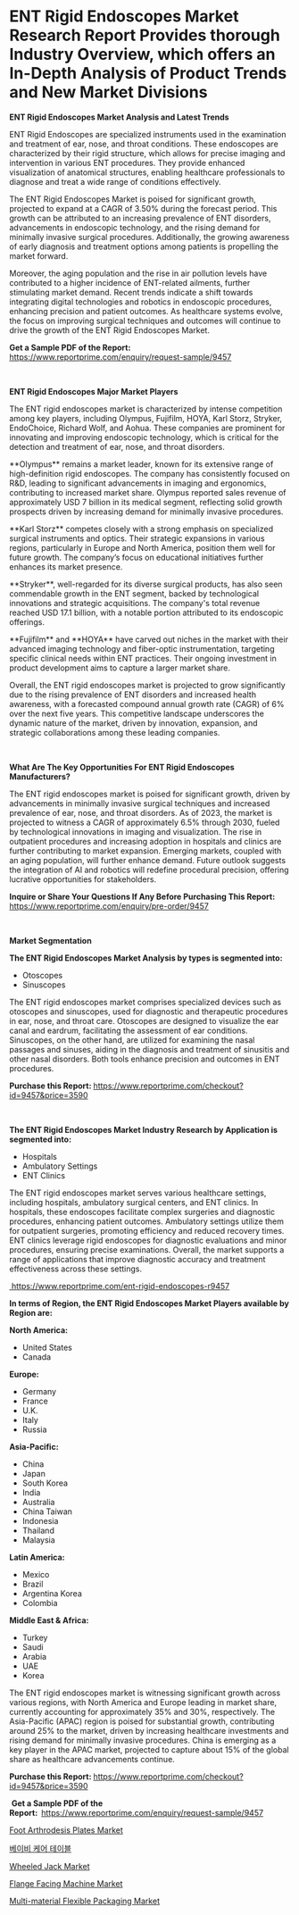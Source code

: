 <p><h1>ENT Rigid Endoscopes Market Research Report Provides thorough Industry Overview, which offers an In-Depth Analysis of Product Trends and New Market Divisions</h1></p><p><strong>ENT Rigid Endoscopes Market Analysis and Latest Trends</strong></p>
<p><p>ENT Rigid Endoscopes are specialized instruments used in the examination and treatment of ear, nose, and throat conditions. These endoscopes are characterized by their rigid structure, which allows for precise imaging and intervention in various ENT procedures. They provide enhanced visualization of anatomical structures, enabling healthcare professionals to diagnose and treat a wide range of conditions effectively.</p><p>The ENT Rigid Endoscopes Market is poised for significant growth, projected to expand at a CAGR of 3.50% during the forecast period. This growth can be attributed to an increasing prevalence of ENT disorders, advancements in endoscopic technology, and the rising demand for minimally invasive surgical procedures. Additionally, the growing awareness of early diagnosis and treatment options among patients is propelling the market forward.</p><p>Moreover, the aging population and the rise in air pollution levels have contributed to a higher incidence of ENT-related ailments, further stimulating market demand. Recent trends indicate a shift towards integrating digital technologies and robotics in endoscopic procedures, enhancing precision and patient outcomes. As healthcare systems evolve, the focus on improving surgical techniques and outcomes will continue to drive the growth of the ENT Rigid Endoscopes Market.</p></p>
<p><strong>Get a Sample PDF of the Report:&nbsp;</strong> <a href="https://www.reportprime.com/enquiry/request-sample/9457">https://www.reportprime.com/enquiry/request-sample/9457</a></p>
<p>&nbsp;</p>
<p><strong>ENT Rigid Endoscopes Major Market Players</strong></p>
<p><p>The ENT rigid endoscopes market is characterized by intense competition among key players, including Olympus, Fujifilm, HOYA, Karl Storz, Stryker, EndoChoice, Richard Wolf, and Aohua. These companies are prominent for innovating and improving endoscopic technology, which is critical for the detection and treatment of ear, nose, and throat disorders.</p><p>**Olympus** remains a market leader, known for its extensive range of high-definition rigid endoscopes. The company has consistently focused on R&D, leading to significant advancements in imaging and ergonomics, contributing to increased market share. Olympus reported sales revenue of approximately USD 7 billion in its medical segment, reflecting solid growth prospects driven by increasing demand for minimally invasive procedures.</p><p>**Karl Storz** competes closely with a strong emphasis on specialized surgical instruments and optics. Their strategic expansions in various regions, particularly in Europe and North America, position them well for future growth. The company’s focus on educational initiatives further enhances its market presence.</p><p>**Stryker**, well-regarded for its diverse surgical products, has also seen commendable growth in the ENT segment, backed by technological innovations and strategic acquisitions. The company's total revenue reached USD 17.1 billion, with a notable portion attributed to its endoscopic offerings.</p><p>**Fujifilm** and **HOYA** have carved out niches in the market with their advanced imaging technology and fiber-optic instrumentation, targeting specific clinical needs within ENT practices. Their ongoing investment in product development aims to capture a larger market share.</p><p>Overall, the ENT rigid endoscopes market is projected to grow significantly due to the rising prevalence of ENT disorders and increased health awareness, with a forecasted compound annual growth rate (CAGR) of 6% over the next five years. This competitive landscape underscores the dynamic nature of the market, driven by innovation, expansion, and strategic collaborations among these leading companies.</p></p>
<p>&nbsp;</p>
<p><strong>What Are The Key Opportunities For ENT Rigid Endoscopes Manufacturers?</strong></p>
<p><p>The ENT rigid endoscopes market is poised for significant growth, driven by advancements in minimally invasive surgical techniques and increased prevalence of ear, nose, and throat disorders. As of 2023, the market is projected to witness a CAGR of approximately 6.5% through 2030, fueled by technological innovations in imaging and visualization. The rise in outpatient procedures and increasing adoption in hospitals and clinics are further contributing to market expansion. Emerging markets, coupled with an aging population, will further enhance demand. Future outlook suggests the integration of AI and robotics will redefine procedural precision, offering lucrative opportunities for stakeholders.</p></p>
<p><strong>Inquire or Share Your Questions If Any Before Purchasing This Report:</strong> <a href="https://www.reportprime.com/enquiry/pre-order/9457">https://www.reportprime.com/enquiry/pre-order/9457</a></p>
<p>&nbsp;</p>
<p><strong>Market Segmentation</strong></p>
<p><strong>The ENT Rigid Endoscopes Market Analysis by types is segmented into:</strong></p>
<p><ul><li>Otoscopes</li><li>Sinuscopes</li></ul></p>
<p><p>The ENT rigid endoscopes market comprises specialized devices such as otoscopes and sinuscopes, used for diagnostic and therapeutic procedures in ear, nose, and throat care. Otoscopes are designed to visualize the ear canal and eardrum, facilitating the assessment of ear conditions. Sinuscopes, on the other hand, are utilized for examining the nasal passages and sinuses, aiding in the diagnosis and treatment of sinusitis and other nasal disorders. Both tools enhance precision and outcomes in ENT procedures.</p></p>
<p><strong>Purchase this Report:&nbsp;</strong><a href="https://www.reportprime.com/checkout?id=9457&price=3590">https://www.reportprime.com/checkout?id=9457&price=3590</a></p>
<p>&nbsp;</p>
<p><strong>The ENT Rigid Endoscopes Market Industry Research by Application is segmented into:</strong></p>
<p><ul><li>Hospitals</li><li>Ambulatory Settings</li><li>ENT Clinics</li></ul></p>
<p><p>The ENT rigid endoscopes market serves various healthcare settings, including hospitals, ambulatory surgical centers, and ENT clinics. In hospitals, these endoscopes facilitate complex surgeries and diagnostic procedures, enhancing patient outcomes. Ambulatory settings utilize them for outpatient surgeries, promoting efficiency and reduced recovery times. ENT clinics leverage rigid endoscopes for diagnostic evaluations and minor procedures, ensuring precise examinations. Overall, the market supports a range of applications that improve diagnostic accuracy and treatment effectiveness across these settings.</p></p>
<p><a href="https://www.reportprime.com/ent-rigid-endoscopes-r9457">&nbsp;https://www.reportprime.com/ent-rigid-endoscopes-r9457</a></p>
<p><strong>In terms of Region, the ENT Rigid Endoscopes Market Players available by Region are:</strong></p>
<p>
    <p> <strong> North America: </strong>
        <ul>
            <li>United States</li>
            <li>Canada</li>
        </ul>
        </p> 
    <p> <strong> Europe: </strong>
        <ul>
            <li>Germany</li>
            <li>France</li>
            <li>U.K.</li>
            <li>Italy</li>
            <li>Russia</li>
        </ul>
        </p> 
    <p> <strong> Asia-Pacific: </strong>
        <ul>
            <li>China</li>
            <li>Japan</li>
            <li>South Korea</li>
            <li>India</li>
            <li>Australia</li>
            <li>China Taiwan</li>
            <li>Indonesia</li>
            <li>Thailand</li>
            <li>Malaysia</li>
        </ul>
        </p> 
    <p> <strong> Latin America: </strong>
        <ul>
            <li>Mexico</li>
            <li>Brazil</li>
            <li>Argentina Korea</li>
            <li>Colombia</li>
        </ul>
        </p> 
    <p> <strong> Middle East & Africa: </strong>
        <ul>
            <li>Turkey</li>
            <li>Saudi</li>
            <li>Arabia</li>
            <li>UAE</li>
            <li>Korea</li>
        </ul>
    </p>
    </p>
<p><p>The ENT rigid endoscopes market is witnessing significant growth across various regions, with North America and Europe leading in market share, currently accounting for approximately 35% and 30%, respectively. The Asia-Pacific (APAC) region is poised for substantial growth, contributing around 25% to the market, driven by increasing healthcare investments and rising demand for minimally invasive procedures. China is emerging as a key player in the APAC market, projected to capture about 15% of the global share as healthcare advancements continue.</p></p>
<p><strong>Purchase this Report: </strong><a href="https://www.reportprime.com/checkout?id=9457&price=3590">https://www.reportprime.com/checkout?id=9457&price=3590</a></p>
<p>&nbsp;<strong>Get a Sample PDF of the Report:&nbsp;&nbsp;</strong><a href="https://www.reportprime.com/enquiry/request-sample/9457">https://www.reportprime.com/enquiry/request-sample/9457</a></p>
<p><strong></strong></p>
<p><p><a href="https://github.com/alesiasc0na/Market-Research-Report-List-1/blob/main/foot-arthrodesis-plates-market.md">Foot Arthrodesis Plates Market</a></p><p><a href="https://medium.com/@nikki.bettison/%EC%95%84%EA%B8%B0-%EB%8F%8C%EB%B4%84-%ED%85%8C%EC%9D%B4%EB%B8%94-%EC%8B%9C%EC%9E%A5-%EB%B6%80%EB%AC%B8-2031%EB%85%84%EA%B9%8C%EC%A7%80%EC%9D%98-%EC%8B%9C%EC%9E%A5-%EB%B6%84%EC%84%9D-%EB%B0%8F-%EC%84%B1%EC%9E%A5-%EC%A0%84%EB%A7%9D-f706f6b1d836">베이비 케어 테이블</a></p><p><a href="https://www.linkedin.com/pulse/wheeled-jack-market-share-size-trends-industry-analysis-ye0bc?trackingId=Jj2xh0iGQQOOjLaE4egf6Q%3D%3D">Wheeled Jack Market</a></p><p><a href="https://www.linkedin.com/pulse/flange-facing-machine-industry-sector-new-technologies-market-0op5c?trackingId=OFfzGzvrSwiYiEpjX%2BxmDg%3D%3D">Flange Facing Machine Market</a></p><p><a href="https://issuu.com/reportprime-2/docs/multi-material-flexible-packaging-m_12ec5dbf32fc23">Multi-material Flexible Packaging Market</a></p></p>